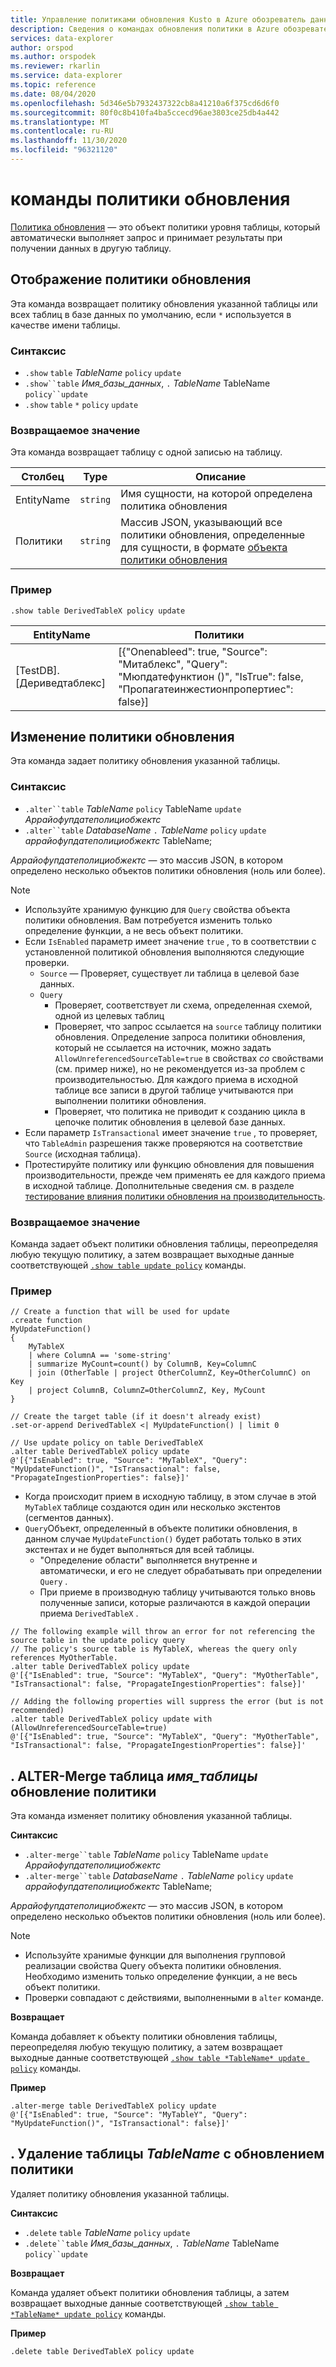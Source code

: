 ```yaml
---
title: Управление политиками обновления Kusto в Azure обозреватель данных
description: Сведения о командах обновления политики в Azure обозреватель данных. См. инструкции по отображению, установке, изменению и удалению политик обновления таблицы.
services: data-explorer
author: orspod
ms.author: orspodek
ms.reviewer: rkarlin
ms.service: data-explorer
ms.topic: reference
ms.date: 08/04/2020
ms.openlocfilehash: 5d346e5b7932437322cb8a41210a6f375cd6d6f0
ms.sourcegitcommit: 80f0c8b410fa4ba5ccecd96ae3803ce25db4a442
ms.translationtype: MT
ms.contentlocale: ru-RU
ms.lasthandoff: 11/30/2020
ms.locfileid: "96321120"
---
```

# <a name="update-policy-commands"></a>команды политики обновления

[Политика обновления](updatepolicy.md) — это объект политики уровня таблицы, который автоматически выполняет запрос и принимает результаты при получении данных в другую таблицу.

## <a name="show-update-policy"></a>Отображение политики обновления

Эта команда возвращает политику обновления указанной таблицы или всех таблиц в базе данных по умолчанию, если `*` используется в качестве имени таблицы.

### <a name="syntax"></a>Синтаксис

* `.show` `table` *TableName* `policy` `update`
* `.show``table` *Имя_базы_данных*, `.` *TableName* TableName `policy``update`
* `.show` `table` `*` `policy` `update`

### <a name="returns"></a>Возвращаемое значение

Эта команда возвращает таблицу с одной записью на таблицу.

|Столбец    |Type    |Описание                                                                                                                                                           |
|----------|--------|----------------------------------------------------------------------------------------------------------------------------------------------------------------------|
|EntityName|`string`|Имя сущности, на которой определена политика обновления                                                                                                                |
|Политики  |`string`|Массив JSON, указывающий все политики обновления, определенные для сущности, в формате [объекта политики обновления](updatepolicy.md#the-update-policy-object)|

### <a name="example"></a>Пример

```kusto
.show table DerivedTableX policy update 
```

|EntityName        |Политики                                                                                                                                    |
|------------------|--------------------------------------------------------------------------------------------------------------------------------------------|
|[TestDB]. [Дериведтаблекс]|[{"Onenableed": true, "Source": "Митаблекс", "Query": "Мюпдатефунктион ()", "IsTrue": false, "Пропагатеинжестионпропертиес": false}]|

## <a name="alter-update-policy"></a>Изменение политики обновления

Эта команда задает политику обновления указанной таблицы.

### <a name="syntax"></a>Синтаксис

* `.alter``table` *TableName* `policy` TableName `update` *Аррайофупдатеполициобжектс*
* `.alter``table` *DatabaseName* `.` *TableName* `policy` `update` *аррайофупдатеполициобжектс* TableName;

*Аррайофупдатеполициобжектс* — это массив JSON, в котором определено несколько объектов политики обновления (ноль или более).

> [!NOTE]
> * Используйте хранимую функцию для `Query` свойства объекта политики обновления.
   Вам потребуется изменить только определение функции, а не весь объект политики.
> * Если `IsEnabled` параметр имеет значение `true` , то в соответствии с установленной политикой обновления выполняются следующие проверки.
>    * `Source` — Проверяет, существует ли таблица в целевой базе данных.
>    * `Query` 
>        * Проверяет, соответствует ли схема, определенная схемой, одной из целевых таблиц
>        * Проверяет, что запрос ссылается на `source` таблицу политики обновления. 
        Определение запроса политики обновления, который не ссылается на источник, можно задать `AllowUnreferencedSourceTable=true` в свойствах *со* свойствами (см. пример ниже), но не рекомендуется из-за проблем с производительностью. Для каждого приема в исходной таблице все записи в другой таблице учитываются при выполнении политики обновления.
 >       * Проверяет, что политика не приводит к созданию цикла в цепочке политик обновления в целевой базе данных.
 > * Если параметр `IsTransactional` имеет значение `true` , то проверяет, что `TableAdmin` разрешения также проверяются на соответствие `Source` (исходная таблица).
 > * Протестируйте политику или функцию обновления для повышения производительности, прежде чем применять ее для каждого приема в исходной таблице. Дополнительные сведения см. в разделе [тестирование влияния политики обновления на производительность](updatepolicy.md#performance-impact).

### <a name="returns"></a>Возвращаемое значение

Команда задает объект политики обновления таблицы, переопределяя любую текущую политику, а затем возвращает выходные данные соответствующей [`.show table update policy`](#show-update-policy) команды.

### <a name="example"></a>Пример

```kusto
// Create a function that will be used for update
.create function 
MyUpdateFunction()
{
    MyTableX
    | where ColumnA == 'some-string'
    | summarize MyCount=count() by ColumnB, Key=ColumnC
    | join (OtherTable | project OtherColumnZ, Key=OtherColumnC) on Key
    | project ColumnB, ColumnZ=OtherColumnZ, Key, MyCount
}

// Create the target table (if it doesn't already exist)
.set-or-append DerivedTableX <| MyUpdateFunction() | limit 0

// Use update policy on table DerivedTableX
.alter table DerivedTableX policy update
@'[{"IsEnabled": true, "Source": "MyTableX", "Query": "MyUpdateFunction()", "IsTransactional": false, "PropagateIngestionProperties": false}]'
```

* Когда происходит прием в исходную таблицу, в этом случае в этой `MyTableX` таблице создаются один или несколько экстентов (сегментов данных).
* `Query`Объект, определенный в объекте политики обновления, в данном случае `MyUpdateFunction()` будет работать только в этих экстентах и не будет выполняться для всей таблицы.
  * "Определение области" выполняется внутренне и автоматически, и его не следует обрабатывать при определении `Query` .
  * При приеме в производную таблицу учитываются только вновь полученные записи, которые различаются в каждой операции приема `DerivedTableX` .

```kusto
// The following example will throw an error for not referencing the source table in the update policy query
// The policy's source table is MyTableX, whereas the query only references MyOtherTable. 
.alter table DerivedTableX policy update
@'[{"IsEnabled": true, "Source": "MyTableX", "Query": "MyOtherTable", "IsTransactional": false, "PropagateIngestionProperties": false}]'

// Adding the following properties will suppress the error (but is not recommended)
.alter table DerivedTableX policy update with (AllowUnreferencedSourceTable=true)
@'[{"IsEnabled": true, "Source": "MyTableX", "Query": "MyOtherTable", "IsTransactional": false, "PropagateIngestionProperties": false}]'

```

## <a name="alter-merge-table-tablename-policy-update"></a>. ALTER-Merge таблица *имя_таблицы* обновление политики

Эта команда изменяет политику обновления указанной таблицы.

**Синтаксис**

* `.alter-merge``table` *TableName* `policy` TableName `update` *Аррайофупдатеполициобжектс*
* `.alter-merge``table` *DatabaseName* `.` *TableName* `policy` `update` *аррайофупдатеполициобжектс* TableName;

*Аррайофупдатеполициобжектс* — это массив JSON, в котором определено несколько объектов политики обновления (ноль или более).

> [!NOTE]
> * Используйте хранимые функции для выполнения групповой реализации свойства Query объекта политики обновления. 
     Необходимо изменить только определение функции, а не весь объект политики.
> * Проверки совпадают с действиями, выполненными в `alter` команде.

**Возвращает**

Команда добавляет к объекту политики обновления таблицы, переопределяя любую текущую политику, а затем возвращает выходные данные соответствующей [`.show table *TableName* update policy`](#show-update-policy) команды.

**Пример**

```kusto
.alter-merge table DerivedTableX policy update 
@'[{"IsEnabled": true, "Source": "MyTableY", "Query": "MyUpdateFunction()", "IsTransactional": false}]'  
``` 

## <a name="delete-table-tablename-policy-update"></a>. Удаление таблицы *TableName* с обновлением политики

Удаляет политику обновления указанной таблицы.

**Синтаксис**

* `.delete` `table` *TableName* `policy` `update`
* `.delete``table` *Имя_базы_данных*, `.` *TableName* TableName `policy``update`

**Возвращает**

Команда удаляет объект политики обновления таблицы, а затем возвращает выходные данные соответствующей [`.show table *TableName* update policy`](#show-update-policy) команды.

**Пример**

```kusto
.delete table DerivedTableX policy update 
```
